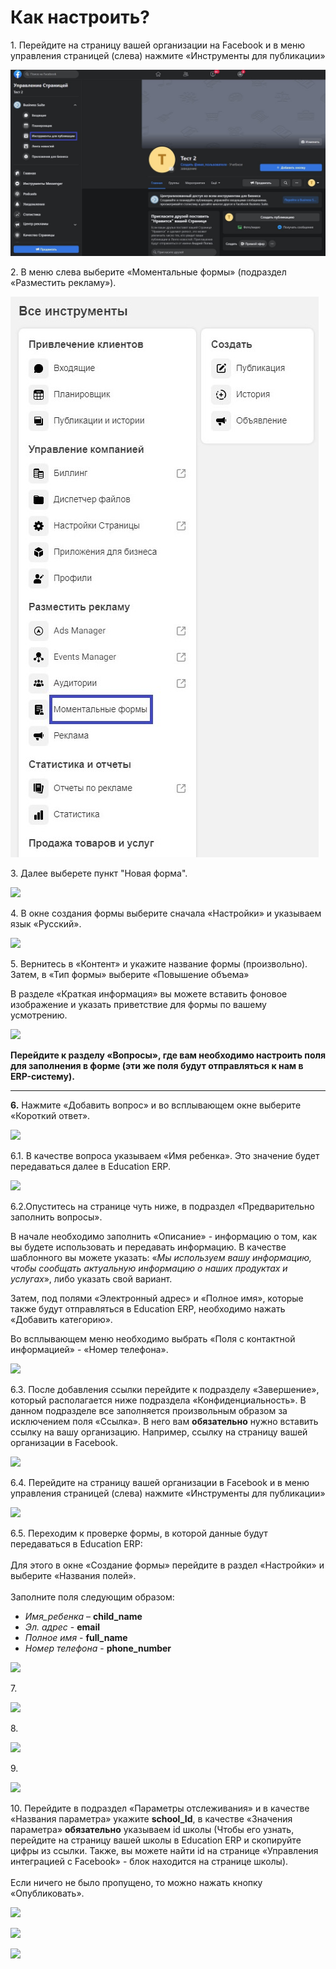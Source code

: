 # Как настроить?

1\. Перейдите на страницу вашей организации на Facebook и в меню управления страницей (слева) нажмите «Инструменты для публикации»

![](../../.gitbook/assets/1.jpg)

2\. В меню слева выберите «Моментальные формы» (подраздел «Разместить рекламу»).&#x20;

![](../../.gitbook/assets/2.jpg)

3\. Далее выберете пункт "Новая форма".

![](../../.gitbook/assets/Screenshot\_2.jpg)

4\. В окне создания формы выберите сначала «Настройки» и указываем язык «Русский».

![](../../.gitbook/assets/Screenshot\_3.jpg)

5\. Вернитесь в «Контент» и укажите название формы (произвольно). Затем, в «Тип формы» выберите «Повышение объема»

В разделе «Краткая информация» вы можете вставить фоновое изображение и указать приветствие для формы по вашему усмотрению.

![](../../.gitbook/assets/Screenshot\_4.jpg)

**Перейдите к разделу «Вопросы», где вам необходимо настроить поля для заполнения в форме (эти же поля будут отправляться к нам в ERP-систему).**

****

**6.** Нажмите «Добавить вопрос» и во всплывающем окне выберите «Короткий ответ».

![](../../.gitbook/assets/Screenshot\_5.jpg)

6.1. В качестве вопроса указываем «Имя ребенка». Это значение будет передаваться далее в Education ERP.

![](../../.gitbook/assets/Screenshot\_6.jpg)

6.2.Опуститесь на странице чуть ниже, в подраздел «Предварительно заполнить вопросы».

В начале необходимо заполнить «Описание» - информацию о том, как вы будете использовать и передавать информацию. В качестве шаблонного вы можете указать: «_Мы используем вашу информацию, чтобы сообщать актуальную информацию о наших продуктах и услугах_», либо указать свой вариант.

Затем, под полями «Электронный адрес» и «Полное имя», которые также будут отправляться в Education ERP, необходимо нажать «Добавить категорию».

Во всплывающем меню необходимо выбрать «Поля с контактной информацией» - «Номер телефона».

![](../../.gitbook/assets/Screenshot\_7.jpg)

6.3. После добавления ссылки перейдите к подразделу «Завершение», который располагается ниже подраздела «Конфиденциальность». В данном подразделе все заполняется произвольным образом за исключением поля «Ссылка». В него вам **обязательно** нужно вставить ссылку на вашу организацию. Например, ссылку на страницу вашей организации в Facebook.

![](../../.gitbook/assets/Screenshot\_8.jpg)

6.4. Перейдите на страницу вашей организации в Facebook и в меню управления страницей (слева) нажмите «Инструменты для публикации»

![](<../../.gitbook/assets/Screenshot\_9 (1).jpg>)

6.5. Переходим к проверке формы, в которой данные будут передаваться в Education ERP:\
\
Для этого в окне «Создание формы» перейдите в раздел «Настройки» и выберите «Названия полей».\
\
Заполните поля следующим образом:

* _Имя\_ребенка_ – **child\_name**
* _Эл. адрес_ - **email**
* _Полное имя_ - **full\_name**
* _Номер телефона_ - **phone\_number**

![](<../../.gitbook/assets/Screenshot\_10 (1).jpg>)

7\.&#x20;

![](../../.gitbook/assets/Screenshot\_11.jpg)

8\.&#x20;

![](../../.gitbook/assets/Screenshot\_12.jpg)

9\.&#x20;

![](../../.gitbook/assets/Screenshot\_13.jpg)

10\. Перейдите в подраздел «Параметры отслеживания» и в качестве «Названия параметра» укажите **school\_Id**, в качестве «Значения параметра» **обязательно** указываем id школы (Чтобы его узнать, перейдите на страницу вашей школы в Education ERP и скопируйте цифры из ссылки. Также, вы можете найти id на странице «Управления интеграцией с Facebook» - блок находится на странице школы).\
\
Если ничего не было пропущено, то можно нажать кнопку «Опубликовать».

![](../../.gitbook/assets/Screenshot\_14.jpg)

![](../../.gitbook/assets/Screenshot\_15.jpg)

![](../../.gitbook/assets/Screenshot\_16.jpg)
